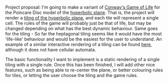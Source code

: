 Project proposal: I'm going to make a variant of [Conway's Game of Life](https://en.wikipedia.org/wiki/Conway%27s_Game_of_Life)
for the Poincare Disc model of the [hyperbolic plane](https://en.wikipedia.org/wiki/Hyperbolic_geometry). That is, the project
will render a [tiling of the hyperbolic plane](https://en.wikipedia.org/wiki/Uniform_tilings_in_hyperbolic_plane), and each tile will represent a single cell.
The rules of the game will probably just be that of life,
but may be changed depending on what has the best dynamic behaviour.
Same goes for the tiling - So far the heptagonal tiling seems like it would
have the most 'life-like' behaviour and would be the easiest for the user
to understand. An example of a similar interactive rendering of a tiling
can be found [here](http://www.malinc.se/math/noneuclidean/poincaretilingen.php),
although it does not have cellular automata.

The basic functionality I want to implement is a static rendering of a single
tiling with a single rule. Once this has been finished, I will add other
nice features, such as being able to re-center the plane, or better colouring
rules for tiles, or letting the user choose the tiling and the game rules.
